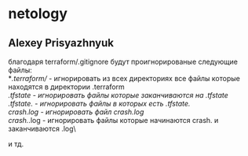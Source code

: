# netology
## Alexey Prisyazhnyuk
благодаря terraform/.gitignore будут проигнорированые следующие файлы:  \
**.terraform/* - игнорировать из всех директориях все файлы которые находятся в директории .terraform\
 *.tfstate - игнорировать файлы которые заканчиваются на .tfstate\
*.tfstate.* - игнорировать файлы в которых есть .tfstate.\
crash.log - игнорировать файл crash.log\
crash.*.log -  игнорировать файлы которые начинаются crash. и заканчиваются .log\

и тд.


